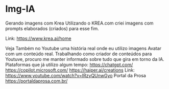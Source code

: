 # Img-IA
Gerando imagens com Krea
Utilizando o KREA.com criei imagens com prompts elaborados (criados) para esse fim.

Link:
https://www.krea.ai/home

Veja Também no Youtube uma história real onde eu utilizo imagens Avatar com um conteúdo real.
Trabalhando como criador de conteúdos para Youtuve, procuro me manter informado sobre tudo que gira em torno da IA.
Plataformas que já utilizo algum tempo:
https://chatgpt.com/
https://copilot.microsoft.com/
https://haiper.ai/creations
Link:
https://www.youtube.com/watch?v=IRzyQUnwGyo
Portal da Prosa
https://portaldaprosa.com.br/

